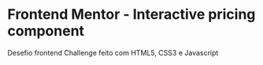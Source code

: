# Frontend Mentor - Interactive pricing component

Desefio frontend Challenge feito com HTML5, CSS3 e Javascript